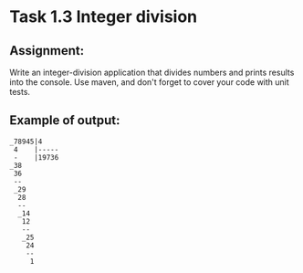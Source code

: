 # Task 1.3 Integer division

## Assignment:


Write an integer-division application that divides numbers and prints results into the console. Use maven, and don't forget to cover your code with unit tests.



## Example of output:

```
_78945|4
 4    |-----
 -    |19736
_38
 36
 --
 _29
  28
  --
  _14
   12
   --
   _25
    24
    --
     1 

```

